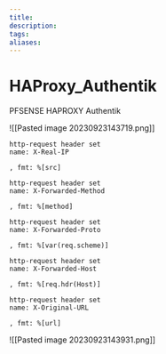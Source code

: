```yaml
---
title: 
description: 
tags: 
aliases:
---
```

# HAProxy_Authentik
PFSENSE HAPROXY Authentik

![[Pasted image 20230923143719.png]]

```
http-request header set
name: X-Real-IP

, fmt: %[src]

http-request header set
name: X-Forwarded-Method

, fmt: %[method]

http-request header set
name: X-Forwarded-Proto

, fmt: %[var(req.scheme)]

http-request header set
name: X-Forwarded-Host

, fmt: %[req.hdr(Host)]

http-request header set
name: X-Original-URL

, fmt: %[url]
```

![[Pasted image 20230923143931.png]]


